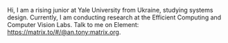 Hi, I am a rising junior at Yale University from Ukraine, studying systems design. Currently, I am conducting research at the Efficient Computing and Computer Vision Labs. Talk to me on Element: https://matrix.to/#/@an.tony:matrix.org.

<img src="https://komarev.com/ghpvc/?username=anton-mel&style=flat-square&color=blue" alt=""/></img>
